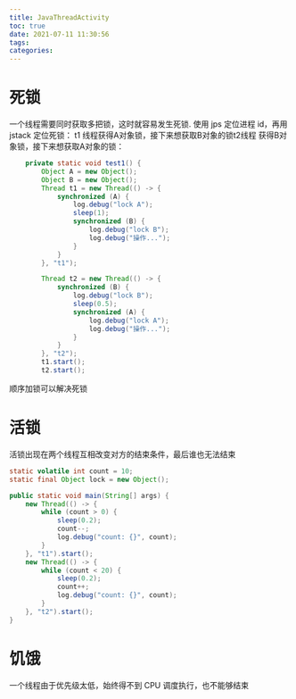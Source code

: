 ```yaml
---
title: JavaThreadActivity
toc: true
date: 2021-07-11 11:30:56
tags:
categories:
---
```

# 死锁
一个线程需要同时获取多把锁，这时就容易发生死锁.
使用 jps 定位进程 id，再用 jstack 定位死锁：
t1 线程获得A对象锁，接下来想获取B对象的锁t2线程 获得B对象锁，接下来想获取A对象的锁：
```java
    private static void test1() {
        Object A = new Object();
        Object B = new Object();
        Thread t1 = new Thread(() -> {
            synchronized (A) {
                log.debug("lock A");
                sleep(1);
                synchronized (B) {
                    log.debug("lock B");
                    log.debug("操作...");
                }
            }
        }, "t1");

        Thread t2 = new Thread(() -> {
            synchronized (B) {
                log.debug("lock B");
                sleep(0.5);
                synchronized (A) {
                    log.debug("lock A");
                    log.debug("操作...");
                }
            }
        }, "t2");
        t1.start();
        t2.start();
```
顺序加锁可以解决死锁


# 活锁
活锁出现在两个线程互相改变对方的结束条件，最后谁也无法结束
```java
static volatile int count = 10;
static final Object lock = new Object();

public static void main(String[] args) {
    new Thread(() -> {
        while (count > 0) {
            sleep(0.2);
            count--;
            log.debug("count: {}", count);
        }
    }, "t1").start();
    new Thread(() -> {
        while (count < 20) {
            sleep(0.2);
            count++;
            log.debug("count: {}", count);
        }
    }, "t2").start();
}
```

# 饥饿
一个线程由于优先级太低，始终得不到 CPU 调度执行，也不能够结束